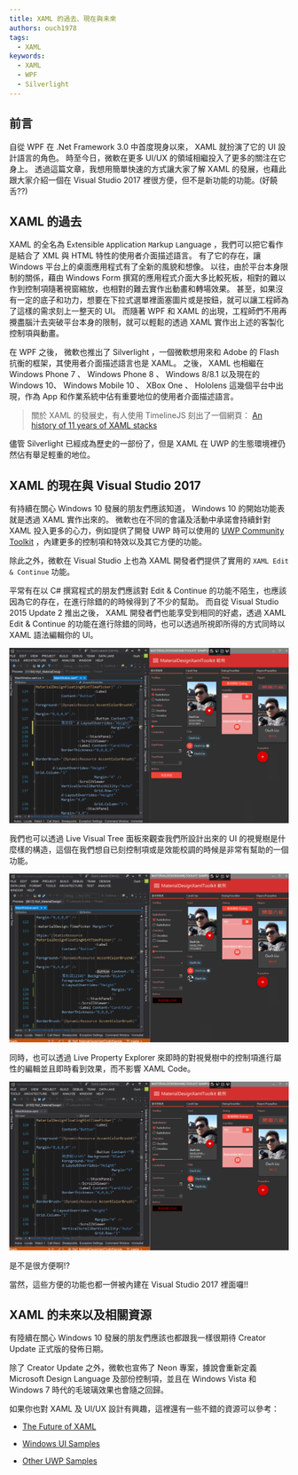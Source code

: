```yaml
---
title: XAML 的過去、現在與未來
authors: ouch1978
tags: 
  - XAML
keywords:
  - XAML
  - WPF
  - Silverlight
---
```


## 前言

自從 WPF 在 .Net Framework 3.0 中首度現身以來， XAML 就扮演了它的 UI 設計語言的角色。 時至今日，微軟在更多 UI/UX 的領域相繼投入了更多的關注在它身上。 透過這篇文章，我想用簡單快速的方式讓大家了解 XAML 的發展，也藉此跟大家介紹一個在 Visual Studio 2017 裡很方便，但不是新功能的功能。(好饒舌??)

<!--truncate-->

## XAML 的過去

XAML 的全名為 E`x`tensible `A`pplication `M`arkup `L`anguage ，我們可以把它看作是結合了 XML 與 HTML 特性的使用者介面描述語言。 有了它的存在，讓 Windows 平台上的桌面應用程式有了全新的風貌和想像。
以往，由於平台本身限制的關係，藉由 Windows Form 撰寫的應用程式介面大多比較死板，相對的難以作到控制項隨著視窗縮放，也相對的難去實作出動畫和轉場效果。
甚至，如果沒有一定的底子和功力，想要在下拉式選單裡面塞圖片或是按鈕，就可以讓工程師為了這樣的需求刻上一整天的 UI。
而隨著 WPF 和 XAML 的出現，工程師們不用再攪盡腦汁去突破平台本身的限制，就可以輕鬆的透過 XAML 實作出上述的客製化控制項與動畫。

在 WPF 之後， 微軟也推出了 Silverlight ，一個微軟想用來和 Adobe 的 Flash 抗衡的框架，其使用者介面描述語言也是 XAML。
之後， XAML 也相繼在 Windows Phone 7 、 Windows Phone 8 、 Windows 8/8.1 以及現在的 Windows 10、 Windows Mobile 10 、 XBox One 、 Hololens 這幾個平台中出現，作為 App 和作業系統中佔有重要地位的使用者介面描述語言。

> 關於 XAML 的發展史，有人使用 TimelineJS 刻出了一個網頁： [An history of 11 years of XAML stacks][an history of 11 years of xaml stacks]

[an history of 11 years of xaml stacks]: http://japf.github.io/xaml-history/ "An history of 11 years of XAML stacks"

儘管 Silverlight 已經成為歷史的一部份了，但是 XAML 在 UWP 的生態環境裡仍然佔有舉足輕重的地位。

## XAML 的現在與 Visual Studio 2017

有持續在關心 Windows 10 發展的朋友們應該知道， Windows 10 的開始功能表就是透過 XAML 實作出來的。
微軟也在不同的會議及活動中承諾會持續針對 XAML 投入更多的心力，例如提供了開發 UWP 時可以使用的 [UWP Community Toolkit][uwp community toolkit] ，內建更多的控制項和特效以及其它方便的功能。

[uwp community toolkit]: https://github.com/Microsoft/UWPCommunityToolkit "UWP Community Toolkit"

除此之外，微軟在 Visual Studio 上也為 XAML 開發者們提供了實用的 `XAML Edit & Continue` 功能。

平常有在以 C# 撰寫程式的朋友們應該對 Edit & Continue 的功能不陌生，也應該因為它的存在，在進行除錯的的時候得到了不少的幫助。
而自從 Visual Studio 2015 Update 2 推出之後， XAML 開發者們也能享受到相同的好處，透過 XAML Edit & Continue 的功能在進行除錯的同時，也可以透過所視即所得的方式同時以 XAML 語法編輯你的 UI。

![image-01](01-xaml-edit-and-continue.gif "透過 XAML Edit & Continue 功能在除錯時編輯 UI")

我們也可以透過 Live Visual Tree 面板來觀查我們所設計出來的 UI 的視覺樹是什麼樣的構造，這個在我們想自已刻控制項或是效能校調的時候是非常有幫助的一個功能。

![image-02](02-live-visual-tree.gif "透過 Live Visual Tree 面板觀查視覺樹結構")

同時，也可以透過 Live Property Explorer 來即時的對視覺樹中的控制項進行屬性的編輯並且即時看到效果，而不影響 XAML Code。

![image-03](03-live-property-explorer.gif "透過 Live Property Explorer 修改控制項屬性")

是不是很方便啊!?

當然，這些方便的功能也都一併被內建在 Visual Studio 2017 裡面囉!!

## XAML 的未來以及相關資源

有陸續在關心 Windows 10 發展的朋友們應該也都跟我一樣很期待 Creator Update 正式版的發佈日期。

除了 Creator Update 之外，微軟也宣佈了 Neon 專案，據說會重新定義 Microsoft Design Language 及部份控制項，並且在 Windows Vista 和 Windows 7 時代的毛玻璃效果也會隨之回歸。

如果你也對 XAML 及 UI/UX 設計有興趣，這裡還有一些不錯的資源可以參考：

- [The Future of XAML][the-future-of-xaml]

  [the-future-of-xaml]: https://channel9.msdn.com/Events/Build/2016/The-Future-of-XAML "The Future of XAML"

- [Windows UI Samples][windows-ui-samples]

  [windows-ui-samples]: https://aka.ms/winuidevlabs "Windows UI Samples"

- [Other UWP Samples][other-uwp-samples]

  [other-uwp-samples]: https://aka.ms/windowsuwpsamples "Other UWP Samples"

